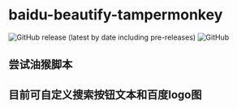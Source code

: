 # baidu-beautify-tampermonkey
![GitHub release (latest by date including pre-releases)](https://img.shields.io/github/v/release/InTereSTingHE/baidu-beautify-tampermonkey?include_prereleases)
![GitHub](https://img.shields.io/github/license/InTereSTingHE/baidu-beautify-tampermonkey)
## 尝试油猴脚本
## 目前可自定义搜索按钮文本和百度logo图